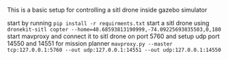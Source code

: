 This is a basic setup for controlling a sitl drone inside gazebo simulator

start by running 
`pip install -r requirments.txt`
start a sitl drone using
`dronekit-sitl copter --home=40.68593813190999,-74.09225693035503,0,180`
start mavproxy and connect it to sitl drone on port 5760 and setup udp port 14550 and 14551 for mission planner
`mavproxy.py --master tcp:127.0.0.1:5760 --out udp:127.0.0.1:14551 --out udp:127.0.0.1:14550`
